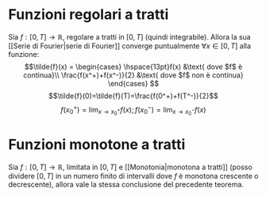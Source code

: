 # Funzioni regolari a tratti
Sia $f:[0,T]\to\mathbb{R}$, regolare a tratti in $[0,T]$ (quindi integrabile).
Allora la sua [[Serie di Fourier|serie di Fourier]] converge puntualmente $\forall x \in [0,T]$ alla funzione:
$$\tilde{f}(x) =
\begin{cases}
\hspace{13pt}f(x) &\text{ dove $f$ è continua}\\
\frac{f(x^+)+f(x^-)}{2} &\text{ dove $f$ non è continua}
\end{cases}
$$
$$\tilde{f}(0)=\tilde{f}(T)=\frac{f(0^+)+f(T^-)}{2}$$
$$f(x_0^+)=\lim_{x\to x_0^+}f(x);f(x_0^-)=\lim_{x\to x_0^-}f(x)$$
# Funzioni monotone a tratti
Sia $f:[0,T]\to\mathbb{R}$, limitata in $[0,T]$ e [[Monotonia|monotona a tratti]] (posso dividere $[0,T]$ in un numero finito di intervalli dove $f$ è monotona crescente o decrescente), allora vale la stessa conclusione del precedente teorema.
